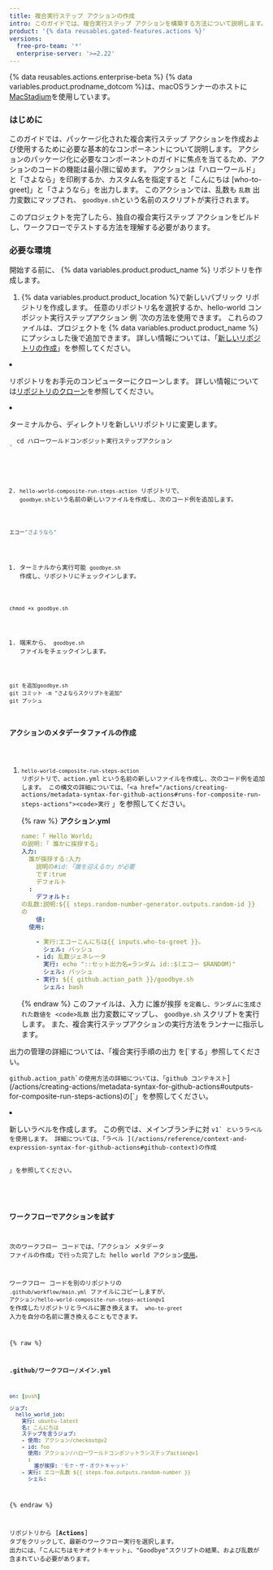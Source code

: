 ```yaml
---
title: 複合実行ステップ アクションの作成
intro: このガイドでは、複合実行ステップ アクションを構築する方法について説明します。
product: '{% data reusables.gated-features.actions %}'
versions:
  free-pro-team: '*'
  enterprise-server: '>=2.22'
---
```


{% data reusables.actions.enterprise-beta %}
{% data variables.product.prodname_dotcom %}は、macOSランナーのホストに[MacStadium](https://www.macstadium.com/)を使用しています。

### はじめに

このガイドでは、パッケージ化された複合実行ステップ アクションを作成および使用するために必要な基本的なコンポーネントについて説明します。 アクションのパッケージ化に必要なコンポーネントのガイドに焦点を当てるため、アクションのコードの機能は最小限に留めます。 アクションは「ハローワールド」と「さよなら」を印刷するか、カスタム名を指定すると「こんにちは [who-to-greet]」と「さようなら」を出力します。 このアクションでは、乱数も `乱数` 出力変数にマップされ、 `goodbye.sh`という名前のスクリプトが実行されます。

このプロジェクトを完了したら、独自の複合実行ステップ アクションをビルドし、ワークフローでテストする方法を理解する必要があります。

### 必要な環境

開始する前に、 {% data variables.product.product_name %} リポジトリを作成します。

1. {% data variables.product.product_location %}で新しいパブリック リポジトリを作成します。 任意のリポジトリ名を選択するか、hello-world コンポジット実行ステップアクション</code> 例 `次の方法を使用できます。 これらのファイルは、プロジェクトを {% data variables.product.product_name %}にプッシュした後で追加できます。 詳しい情報については、「<a href="/articles/creating-a-new-repository">新しいリポジトリの作成</a>」を参照してください。</p></li>
<li><p spaces-before="0">リポジトリをお手元のコンピューターにクローンします。 詳しい情報については<a href="/articles/cloning-a-repository">リポジトリのクローン</a>を参照してください。</p></li>
<li><p spaces-before="0">ターミナルから、ディレクトリを新しいリポジトリに変更します。
<pre><code class="shell">  cd ハローワールドコンポジット実行ステップアクション
`</pre>

2. `hello-world-composite-run-steps-action` リポジトリで、 `goodbye.sh`という名前の新しいファイルを作成し、次のコード例を追加します。

  ```bash
  エコー"さようなら"
  ```

1. ターミナルから実行可能 `goodbye.sh` 作成し、リポジトリにチェックインします。

  ```shell
  chmod +x goodbye.sh
  ```

1. 端末から、 `goodbye.sh` ファイルをチェックインします。
  ```shell
  git を追加goodbye.sh
  git コミット -m "さよならスクリプトを追加"
  git プッシュ
  ```

### アクションのメタデータファイルの作成

1. `hello-world-composite-run-steps-action` リポジトリで、action.yml</code> `という名前の新しいファイルを作成し、次のコード例を追加します。 この構文の詳細については、「<a href="/actions/creating-actions/metadata-syntax-for-github-actions#runs-for-composite-run-steps-actions"><code>実行` 」を参照</a>してください。

    {% raw %}
    **アクション.yml**
    ```yaml
    name:「 Hello World」
    の説明:「 誰かに挨拶する」
    入力:
      誰が挨拶する:入力
        説明の#id:「誰を迎えるか」が必要
        です:true
        デフォルト
      : 
        デフォルト:
    の乱数:説明:${{ steps.random-number-generator.outputs.random-id }}
    の
        値:
      使用:
 
        - 実行:エコーこんにちは{{ inputs.who-to-greet }}。
          シェル: バッシュ
        - id: 乱数ジェネレータ
          実行: echo "::セット出力名=ランダム id::$(エコー $RANDOM)"
          シェル: バッシュ
        - 実行: ${{ github.action_path }}/goodbye.sh
          シェル: bash
    ```
    {% endraw %}
  このファイルは、入力</code> に誰が挨拶 `を定義し、ランダムに生成された数値を <code>乱数` 出力変数にマップし、 `goodbye.sh` スクリプトを実行します。 また、複合実行ステップアクションの実行方法をランナーに指示します。

  出力の管理の詳細については、「複合実行手順の出力</code> を[`する」</a>参照してください。 </p>

<p spaces-before="2"><code>github.action_path`の使用方法の詳細については、「github コンテキスト</code>](/actions/creating-actions/metadata-syntax-for-github-actions#outputs-for-composite-run-steps-actions)の[`」を参照してください。</p></li>
<li><p spaces-before="0">新しいラベルを作成します。 この例では、メインブランチに対 <code>v1` というラベルを使用します。 詳細については、「ラベル ](/actions/reference/context-and-expression-syntax-for-github-actions#github-context)の作成

」を参照してください。</p></li> </ol> 



### ワークフローでアクションを試す

次のワークフロー コードでは、「アクション メタデータ ファイルの作成」で行った完了した hello world アクション[使用](/actions/creating-actions/creating-a-composite-run-steps-action#creating-an-action-metadata-file)。

ワークフロー コードを別のリポジトリの `.github/workflow/main.yml` ファイルにコピーしますが、 `アクション/hello-world-composite-run-steps-action@v1` を作成したリポジトリとラベルに置き換えます。 `who-to-greet` 入力を自分の名前に置き換えることもできます。

{% raw %}

**.github/ワークフロー/メイン.yml**


```yaml
on: [push]

ジョブ:
  hello_world_job:
    実行: ubuntu-latest
    名: こんにちは
    ステップを言うジョブ:
    - 使用: アクション/checkout@v2
    - id: foo
      使用: アクション/ハローワールドコンポジットランステップaction@v1
      :
        誰が挨拶: 'モナ・ザ・オクトキャット'
    - 実行: エコー乱数 ${{ steps.foo.outputs.random-number }} 
      シェル:
```


{% endraw %}

リポジトリから [**Actions**] タブをクリックして、最新のワークフロー実行を選択します。 出力には、「こんにちはモナオクトキャット」、"Goodbye"スクリプトの結果、および乱数が含まれている必要があります。
